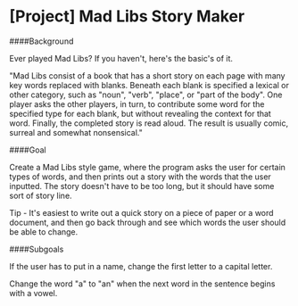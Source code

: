 # [Project] Mad Libs Story Maker

####Background

Ever played Mad Libs? If you haven't, here's the basic's of it.

"Mad Libs consist of a book that has a short story on each page with many key words replaced with blanks. Beneath each blank is specified a lexical or other category, such as "noun", "verb", "place", or "part of the body". One player asks the other players, in turn, to contribute some word for the specified type for each blank, but without revealing the context for that word. Finally, the completed story is read aloud. The result is usually comic, surreal and somewhat nonsensical."

####Goal

Create a Mad Libs style game, where the program asks the user for certain types of words, and then prints out a story with the words that the user inputted. The story doesn't have to be too long, but it should have some sort of story line.

Tip - It's easiest to write out a quick story on a piece of paper or a word document, and then go back through and see which words the user should be able to change.

####Subgoals

If the user has to put in a name, change the first letter to a capital letter.

Change the word "a" to "an" when the next word in the sentence begins with a vowel.